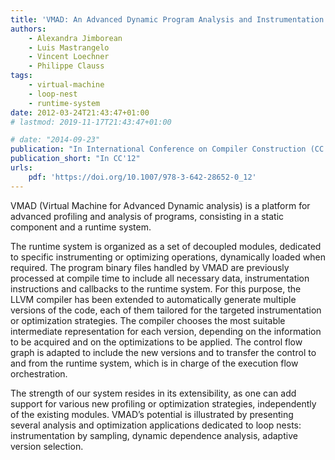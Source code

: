 ```yaml
---
title: 'VMAD: An Advanced Dynamic Program Analysis and Instrumentation Framework'
authors:
    - Alexandra Jimborean
    - Luis Mastrangelo
    - Vincent Loechner
    - Philippe Clauss
tags:
    - virtual-machine
    - loop-nest
    - runtime-system
date: 2012-03-24T21:43:47+01:00
# lastmod: 2019-11-17T21:43:47+01:00

# date: "2014-09-23"
publication: "In International Conference on Compiler Construction (CC'12), Springer"
publication_short: "In CC'12"
urls:
    pdf: 'https://doi.org/10.1007/978-3-642-28652-0_12'
---
```


VMAD (Virtual Machine for Advanced Dynamic analysis) is a platform for advanced profiling and analysis of programs, consisting in a static component and a runtime system.

The runtime system is organized as a set of decoupled modules, dedicated to specific instrumenting or optimizing operations, dynamically loaded when required. The program binary files handled by VMAD are previously processed at compile time to include all necessary data, instrumentation instructions and callbacks to the runtime system. For this purpose, the LLVM compiler has been extended to automatically generate multiple versions of the code, each of them tailored for the targeted instrumentation or optimization strategies. The compiler chooses the most suitable intermediate representation for each version, depending on the information to be acquired and on the optimizations to be applied. The control flow graph is adapted to include the new versions and to transfer the control to and from the runtime system, which is in charge of the execution flow orchestration.

The strength of our system resides in its extensibility, as one can add support for various new profiling or optimization strategies, independently of the existing modules. VMAD’s potential is illustrated by presenting several analysis and optimization applications dedicated to loop nests: instrumentation by sampling, dynamic dependence analysis, adaptive version selection.
